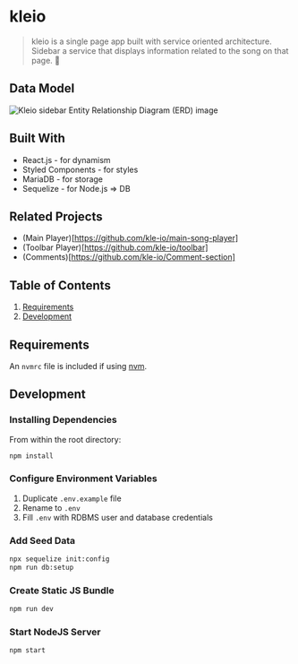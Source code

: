 # kleio

> kleio is a single page app built with service oriented architecture. Sidebar a service that displays information related to the song on that page. :metal:

## Data Model
![Kleio sidebar Entity Relationship Diagram (ERD) image](https://drive.google.com/uc?id=13Titqsh1SvDLD-0WZY6VggmmntJ1tipY)

## Built With

* React.js - for dynamism
* Styled Components - for styles
* MariaDB - for storage
* Sequelize - for Node.js => DB

## Related Projects

  - (Main Player)[https://github.com/kle-io/main-song-player]
  - (Toolbar Player)[https://github.com/kle-io/toolbar]
  - (Comments)[https://github.com/kle-io/Comment-section]

## Table of Contents

1. [Requirements](#requirements)
2. [Development](#development)

## Requirements

An `nvmrc` file is included if using [nvm](https://github.com/creationix/nvm).

## Development

### Installing Dependencies

From within the root directory:

```sh
npm install
```

### Configure Environment Variables
1. Duplicate `.env.example` file
2. Rename to `.env`
3. Fill `.env` with RDBMS user and database credentials

### Add Seed Data
```sh
npx sequelize init:config
npm run db:setup
```

### Create Static JS Bundle
```sh
npm run dev
```

### Start NodeJS Server
```sh
npm start
```
